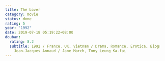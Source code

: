 ```yaml
---
title: The Lover
category: movie
status: done
rating: 5
year: "1992"
date: 2019-07-18 05:19:22+08:00
douban:
  rating: 8.2
  subtitle: 1992 / France, UK, Vietnam / Drama, Romance, Erotica, Biography /
    Jean-Jacques Annaud / Jane March, Tony Leung Ka-fai
---
```



